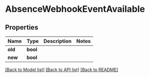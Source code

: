# AbsenceWebhookEventAvailable

## Properties

Name | Type | Description | Notes
------------ | ------------- | ------------- | -------------
**old** | **bool** |  | 
**new** | **bool** |  | 

[[Back to Model list]](../README.md#documentation-for-models) [[Back to API list]](../README.md#documentation-for-api-endpoints) [[Back to README]](../README.md)



